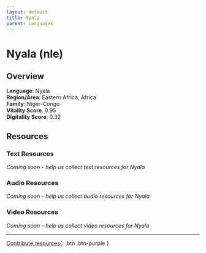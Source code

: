 ```yaml
---
layout: default
title: Nyala
parent: Languages
---
```


# Nyala (nle)

## Overview

**Language**: Nyala  
**Region/Area**: Eastern Africa, Africa  
**Family**: Niger-Congo  
**Vitality Score**: 0.95  
**Digitality Score**: 0.32  

## Resources

### Text Resources
*Coming soon - help us collect text resources for Nyala*

### Audio Resources
*Coming soon - help us collect audio resources for Nyala*

### Video Resources
*Coming soon - help us collect video resources for Nyala*

---

[Contribute resources](https://fairtrain.github.io/){: .btn .btn-purple }
